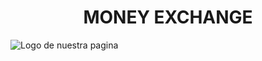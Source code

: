 <h1 align="center"> MONEY EXCHANGE </h1>

![Logo de nuestra pagina](https://github.com/Jovany-java/Conversioness/assets/142845569/a64b7cd9-4541-4193-8f51-db7d9f203a7a)
